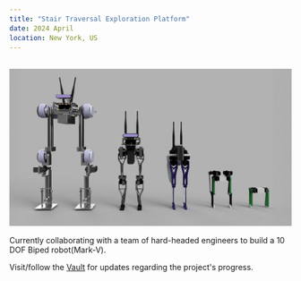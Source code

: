 ```yaml
---
title: "Stair Traversal Exploration Platform"
date: 2024 April
location: New York, US
---
```


<br/><img src='/images/step.jpg'>

Currently collaborating with a team of hard-headed engineers to build a 10 DOF Biped robot(Mark-V). 

Visit/follow the [Vault](https://abhinavkumarak56.wixsite.com/project-step-1) for updates regarding the project's progress.
